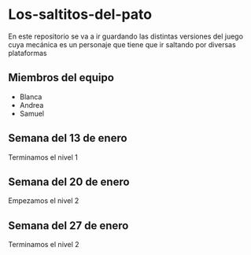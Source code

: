# Los-saltitos-del-pato
En este repositorio se va a ir guardando las distintas versiones del juego cuya mecánica es un personaje que tiene que ir saltando por diversas plataformas

## Miembros del equipo

 - Blanca
 - Andrea
 - Samuel

## Semana del 13 de enero
 Terminamos el nivel 1 

 ## Semana del 20 de enero
 Empezamos el nivel 2

 ## Semana del 27 de enero
 Terminamos el nivel 2 
